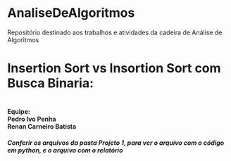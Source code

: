 # AnaliseDeAlgoritmos
Repositório destinado aos trabalhos e atividades da cadeira de Análise de Algoritmos
<h1>Insertion Sort vs Insortion Sort com Busca Binaria:<h1/>
<h4>
Equipe:<br>
Pedro Ivo Penha<br>
Renan Carneiro Batista
<h4/>
<h5>  
  Conferir os arquivos da pasta Projeto 1, para ver o arquivo com o código em python, e o arquivo com o relatório
<h5/>

